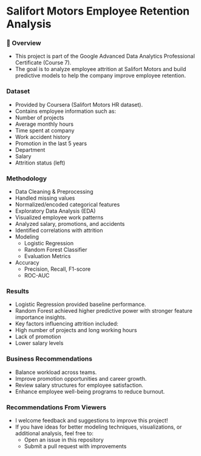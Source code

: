 # Salifort Motors Employee Retention Analysis
### 📌 Overview

- This project is part of the Google Advanced Data Analytics Professional Certificate (Course 7).
- The goal is to analyze employee attrition at Salifort Motors and build predictive models to help the company improve employee retention.

### Dataset

- Provided by Coursera (Salifort Motors HR dataset).
- Contains employee information such as:
- Number of projects
- Average monthly hours
- Time spent at company
- Work accident history
- Promotion in the last 5 years
- Department
- Salary
- Attrition status (left)

### Methodology
- Data Cleaning & Preprocessing
- Handled missing values
- Normalized/encoded categorical features
- Exploratory Data Analysis (EDA)
- Visualized employee work patterns
- Analyzed salary, promotions, and accidents
- Identified correlations with attrition
- Modeling
  - Logistic Regression
  - Random Forest Classifier
  - Evaluation Metrics
- Accuracy
  - Precision, Recall, F1-score
  - ROC-AUC

### Results
- Logistic Regression provided baseline performance.
- Random Forest achieved higher predictive power with stronger feature importance insights.
- Key factors influencing attrition included:
- High number of projects and long working hours
- Lack of promotion
- Lower salary levels

### Business Recommendations
- Balance workload across teams.
- Improve promotion opportunities and career growth.
- Review salary structures for employee satisfaction.
- Enhance employee well-being programs to reduce burnout.

### Recommendations From Viewers

- I welcome feedback and suggestions to improve this project!
- If you have ideas for better modeling techniques, visualizations, or additional analysis, feel free to:
  - Open an issue in this repository
  - Submit a pull request with improvements
  

